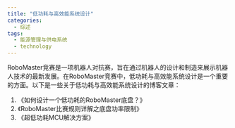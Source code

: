 ```yaml
---  
title: "低功耗与高效能系统设计"  
categories:  
  - 综述  
tags: 
  - 能源管理与供电系统 
  - technology  
---  
```


RoboMaster竞赛是一项机器人对抗赛，旨在通过机器人的设计和制造来展示机器人技术的最新发展。在RoboMaster竞赛中，低功耗与高效能系统设计是一个重要的方面。以下是一些关于低功耗与高效能系统设计的博客文章：

1. 《如何设计一个低功耗的RoboMaster底盘？》
2. 《RoboMaster比赛规则详解之底盘功率限制》
3. 《超低功耗MCU解决方案》 

